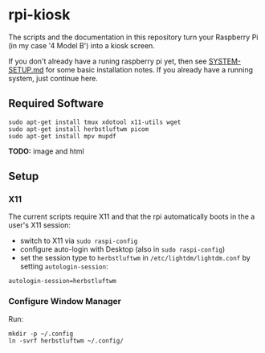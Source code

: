 # rpi-kiosk

The scripts and the documentation in this repository turn your Raspberry Pi (in
my case '4 Model B') into a kiosk screen.

If you don't already have a runing raspberry pi yet, then see
[SYSTEM-SETUP.md](SYSTEM-SETUP.md) for some basic installation notes. If you
already have a running system, just continue here.

## Required Software

```
sudo apt-get install tmux xdotool x11-utils wget
sudo apt-get install herbstluftwm picom
sudo apt-get install mpv mupdf
```
**TODO:** image and html

<!-- old attempt:
sudo apt-get install compiz-{core,plugins,plugins-extra} compizconfig-settings-manager python3-compizconfig
-->

## Setup

### X11

The current scripts require X11 and that the rpi automatically boots in the a
user's X11 session:

* switch to X11 via `sudo raspi-config`
* configure auto-login with Desktop (also in `sudo raspi-config`)
* set the session type to `herbstluftwm` in `/etc/lightdm/lightdm.conf` by setting `autologin-session`:
```
autologin-session=herbstluftwm
```

### Configure Window Manager

Run:
```
mkdir -p ~/.config
ln -svrf herbstluftwm ~/.config/
```


